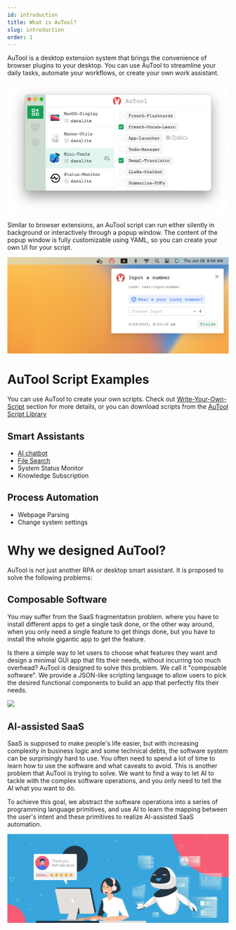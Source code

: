```yaml
---
id: introduction
title: What is AuTool?
slug: introduction
order: 1
---
```


AuTool is a desktop extension system that brings the convenience of browser plugins to your desktop. You can use AuTool to streamline your daily tasks, automate your workflows, or create your own work assistant.

<img src="https://raw.githubusercontent.com/danalite/autool-docs/main/images/intro-main-window.png"/>

Similar to browser extensions, an AuTool script can run either silently in background or interactively through a popup window. The content of the popup window is fully customizable using YAML, so you can create your own UI for your script.

<img src="https://raw.githubusercontent.com/danalite/autool-docs/main/images/intro-popup-window.png"/>

# AuTool Script Examples

You can use AuTool to create your own scripts. Check out [Write-Your-Own-Script](./quick-start/develop) section for more details, or you can download scripts from the [AuTool Script Library](https://github.com/danalite/awesome-autool-scripts)

## Smart Assistants

- [AI chatbot](sample/smart-assistant#ai-chatbot)
- [File Search](sample/data-collector#ai-chatbot)
- System Status Monitor
- Knowledge Subscription

## Process Automation

- Webpage Parsing
- Change system settings

# Why we designed AuTool?

AuTool is not just another RPA or desktop smart assistant. It is proposed to solve the following problems:

## Composable Software

You may suffer from the SaaS fragmentation problem. where you have to install different apps to get a single task done, or the other way around, when you only need a single feature to get things done, but you have to install the whole gigantic app to get the feature.

Is there a simple way to let users to choose what features they want and design a minimal GUI app that fits their needs, without incurring too much overhead? AuTool is designed to solve this problem. We call it "composable software". We provide a JSON-like scripting language to allow users to pick the desired functional components to build an app that perfectly fits their needs.

<img src="https://a.storyblok.com/f/112369/2560x1440/fdf085ac90/thumbnail-three-key-aspects-of-composable-commerce.png"/>

## AI-assisted SaaS

SaaS is supposed to make people's life easier, but with increasing complexity in business logic and some technical debts, the software system can be surprisingly hard to use. You often need to spend a lot of time to learn how to use the software and what caveats to avoid. This is another problem that AuTool is trying to solve. We want to find a way to let AI to tackle with the complex software operations, and you only need to tell the AI what you want to do.

To achieve this goal, we abstract the software operations into a series of programming language primitives, and use AI to learn the mapping between the user's intent and these primitives to realize AI-assisted SaaS automation.

<img src="https://raw.githubusercontent.com/danalite/autool-docs/main/images/intro-auto-saas.jpg"/>

